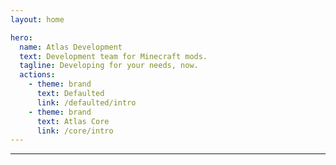 ```yaml
---
layout: home

hero:
  name: Atlas Development
  text: Development team for Minecraft mods.
  tagline: Developing for your needs, now.
  actions:
    - theme: brand
      text: Defaulted
      link: /defaulted/intro
    - theme: brand
      text: Atlas Core
      link: /core/intro
---
```


***

<script setup>
import { data as posts } from './blog/blog.data.ts'
import paths from './index.paths.js'

paths()
</script>

<template>
  <h1>Updates & Development Progress</h1>
  <hr>
  <p v-for="post of posts">
    <a :href="post.url">{{ post.title }}</a>
    <span style="font-size: 16px;"> by {{ post.author }} on {{ post.date.string }}</span>
    <hr>
  </p>
</template>
